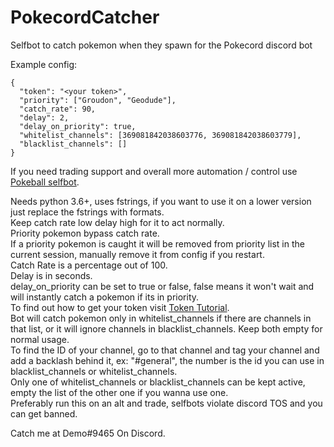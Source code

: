 # PokecordCatcher
Selfbot to catch pokemon when they spawn for the Pokecord discord bot  

Example config:
```
{
  "token": "<your token>",
  "priority": ["Groudon", "Geodude"],
  "catch_rate": 90,
  "delay": 2,
  "delay_on_priority": true,
  "whitelist_channels": [369081842038603776, 369081842038603779],
  "blacklist_channels": []
}
```

If you need trading support and overall more automation / control use [Pokeball selfbot](https://github.com/Hyperclaw79/PokeBall-SelfBot).  

Needs python 3.6+, uses fstrings, if you want to use it on a lower version just replace the fstrings with formats.  
Keep catch rate low delay high for it to act normally.  
Priority pokemon bypass catch rate.  
If a priority pokemon is caught it will be removed from priority list in the current session, manually remove it from config if you restart.  
Catch Rate is a percentage out of 100.  
Delay is in seconds.  
delay_on_priority can be set to true or false, false means it won't wait and will instantly catch a pokemon if its in priority.  
To find out how to get your token visit [Token Tutorial](https://github.com/TheRacingLion/Discord-SelfBot/wiki/Discord-Token-Tutorial).  
Bot will catch pokemon only in whitelist_channels if there are channels in that list, or it will ignore channels in blacklist_channels. Keep both empty for normal usage.  
To find the ID of your channel, go to that channel and tag your channel and add a backlash behind it, ex: "\#general", the number is the id you can use in blacklist_channels or whitelist_channels.  
Only one of whitelist_channels or blacklist_channels can be kept active, empty the list of the other one if you wanna use one.  
Preferably run this on an alt and trade, selfbots violate discord TOS and you can get banned.  

Catch me at Demo#9465 On Discord.
